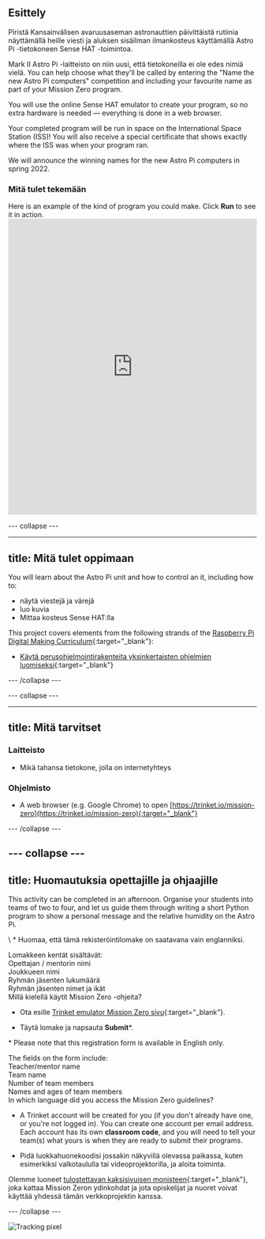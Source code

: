## Esittely

Piristä Kansainvälisen avaruusaseman astronauttien päivittäistä rutiinia näyttämällä heille viesti ja aluksen sisäilman ilmankosteus käyttämällä Astro Pi -tietokoneen Sense HAT -toimintoa.

Mark II Astro Pi -laitteisto on niin uusi, että tietokoneilla ei ole edes nimiä vielä. You can help choose what they'll be called by entering the "Name the new Astro Pi computers" competition and including your favourite name as part of your Mission Zero program.

You will use the online Sense HAT emulator to create your program, so no extra hardware is needed — everything is done in a web browser.

Your completed program will be run in space on the International Space Station (ISS)! You will also receive a special certificate that shows exactly where the ISS was when your program ran.

We will announce the winning names for the new Astro Pi computers in spring 2022.


### Mitä tulet tekemään

Here is an example of the kind of program you could make. Click **Run** to see it in action. <iframe src="https://trinket.io/embed/python/b92d76c0f3?outputOnly=true&runOption=run&start=result" width="100%" height="600" frameborder="0" marginwidth="0" marginheight="0" allowfullscreen mark="crwd-mark"></iframe>

--- collapse ---



---
title: Mitä tulet oppimaan
---

You will learn about the Astro Pi unit and how to control an it, including how to:
+ näytä viestejä ja värejä
+ luo kuvia
+ Mittaa kosteus Sense HAT:lla

This project covers elements from the following strands of the [Raspberry Pi Digital Making Curriculum](http://rpf.io/curriculum){:target="_blank"}:

+ [Käytä perus​​ohjelmointirakenteita yksinkertaisten ohjelmien luomiseksi](https://curriculum.raspberrypi.org/programming/creator/){:target="_blank"}

--- /collapse ---

--- collapse ---

---
title: Mitä tarvitset
---

### Laitteisto

+ Mikä tahansa tietokone, jolla on internetyhteys

### Ohjelmisto

+ A web browser (e.g. Google Chrome) to open [https://trinket.io/mission-zero](https://trinket.io/mission-zero){:target="_blank"}

--- /collapse ---

--- collapse ---
---
title: Huomautuksia opettajille ja ohjaajille
---


This activity can be completed in an afternoon. Organise your students into teams of two to four, and let us guide them through writing a short Python program to show a personal message and the relative humidity on the Astro Pi.

\ * Huomaa, että tämä rekisteröintilomake on saatavana vain englanniksi.

Lomakkeen kentät sisältävät:  
Opettajan / mentorin nimi  
Joukkueen nimi  
Ryhmän jäsenten lukumäärä  
Ryhmän jäsenten nimet ja ikät  
Millä kielellä käytit Mission Zero -ohjeita?

+ Ota esille [Trinket emulator Mission Zero sivu](https://trinket.io/mission-zero/register){:target="_blank"}.

+ Täytä lomake ja napsauta **Submit**\*.

\* Please note that this registration form is available in English only.

The fields on the form include:  
Teacher/mentor name   
Team name  
Number of team members  
Names and ages of team members  
In which language did you access the Mission Zero guidelines?

+ A Trinket account will be created for you (if you don't already have one, or you're not logged in). You can create one account per email address. Each account has its own **classroom code**, and you will need to tell your team(s) what yours is when they are ready to submit their programs.

+ Pidä luokkahuonekoodisi jossakin näkyvillä olevassa paikassa, kuten esimerkiksi valkotaululla tai videoprojektorilla, ja aloita toiminta.

 Olemme luoneet [tulostettavan kaksisivuisen monisteen](https://astro-pi.org/astro_pi_mission_zero_project_print_out_v10_print/){:target="_blank"}, joka kattaa Mission Zeron ydinkohdat ja jota opiskelijat ja nuoret voivat käyttää yhdessä tämän verkkoprojektin kanssa.

--- /collapse ---

![Tracking pixel](https://code.org/api/hour/begin_raspberrypi_astropi.png)
